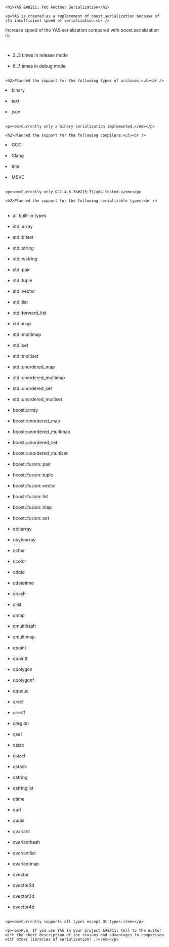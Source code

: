 	<h1>YAS &#8211; Yet Another Serialization</h1>

	<p>YAS is created as a replacement of boost.serialization because of its insufficient speed of serialization.<br />
Increase speed of the YAS serialization compared with boost.serialization is:<ul><br />
<li>2..3 times in release mode</li><br />
<li>6..7 times in debug mode</li><br />
</ul></p>

	<h2>Planned the support for the following types of archives:<ul><br />
<li>binary</li><br />
<li>text</li><br />
<li>json</li><br />
</ul></h2>

	<p><em>Currently only a binary serialization implemented.</em></p>

	<h2>Planned the support for the following compilers:<ul><br />
<li>GCC</li><br />
<li>Clang</li><br />
<li>Intel</li><br />
<li>MSVC</li><br />
</ul></h2>

	<p><em>Currently only GCC-4.6.3&#215;32/x64 tested.</em></p>

	<h2>Planned the support for the following serializable types:<br />
<ul><br />
<li>all built-in types</li><br />
<li>std::array</li><br />
<li>std::bitset</li><br />
<li>std::string</li><br />
<li>std::wstring</li><br />
<li>std::pair</li><br />
<li>std::tuple</li><br />
<li>std::vector</li><br />
<li>std::list</li><br />
<li>std::forward_list</li><br />
<li>std::map</li><br />
<li>std::multimap</li><br />
<li>std::set</li><br />
<li>std::multiset</li><br />
<li>std::unordered_map</li><br />
<li>std::unordered_multimap</li><br />
<li>std::unordered_set</li><br />
<li>std::unordered_multiset</li><br />
<li>boost::array</li><br />
<li>boost::unordered_map</li><br />
<li>boost::unordered_multimap</li><br />
<li>boost::unordered_set</li><br />
<li>boost::unordered_multiset</li><br />
<li>boost::fusion::pair</li><br />
<li>boost::fusion::tuple</li><br />
<li>boost::fusion::vector</li><br />
<li>boost::fusion::list</li><br />
<li>boost::fusion::map</li><br />
<li>boost::fusion::set</li><br />
<li>qbitarray</li><br />
<li>qbytearray</li><br />
<li>qchar</li><br />
<li>qcolor</li><br />
<li>qdate</li><br />
<li>qdatetime</li><br />
<li>qhash</li><br />
<li>qlist</li><br />
<li>qmap</li><br />
<li>qmultihash</li><br />
<li>qmultimap</li><br />
<li>qpoint</li><br />
<li>qpointf</li><br />
<li>qpolygon</li><br />
<li>qpolygonf</li><br />
<li>qqueue</li><br />
<li>qrect</li><br />
<li>qrectf</li><br />
<li>qregion</li><br />
<li>qset</li><br />
<li>qsize</li><br />
<li>qsizef</li><br />
<li>qstack</li><br />
<li>qstring</li><br />
<li>qstringlist</li><br />
<li>qtime</li><br />
<li>qurl</li><br />
<li>quuid</li><br />
<li>qvariant</li><br />
<li>qvarianthash</li><br />
<li>qvariantlist</li><br />
<li>qvariantmap</li><br />
<li>qvector</li><br />
<li>qvector2d</li><br />
<li>qvector3d</li><br />
<li>qvector4d</li><br />
</ul></h2>

	<p><em>Currently supports all types except Qt types.</em></p>

	<p><em>P.S. If you use YAS in your project &#8211; tell to the author with the short description of the reasons and advantages in comparison with other libraries of serialization! ;)</em></p>


